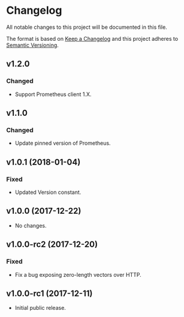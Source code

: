 # Changelog
All notable changes to this project will be documented in this file.

The format is based on [Keep a Changelog](http://keepachangelog.com/en/1.0.0/)
and this project adheres to [Semantic Versioning](http://semver.org/spec/v2.0.0.html).

## v1.2.0
### Changed
- Support Prometheus client 1.X.

## v1.1.0
### Changed
- Update pinned version of Prometheus.

## v1.0.1 (2018-01-04)
### Fixed
- Updated Version constant.

## v1.0.0 (2017-12-22)
- No changes.

## v1.0.0-rc2 (2017-12-20)
### Fixed
- Fix a bug exposing zero-length vectors over HTTP.

## v1.0.0-rc1 (2017-12-11)
- Initial public release.
